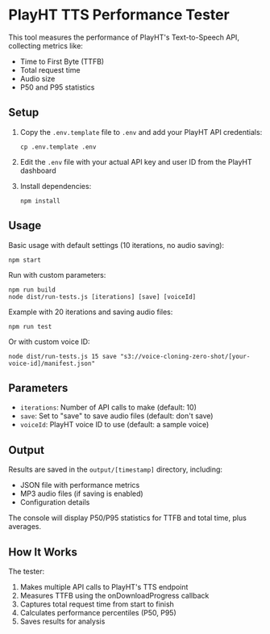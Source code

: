 # PlayHT TTS Performance Tester

This tool measures the performance of PlayHT's Text-to-Speech API, collecting metrics like:

- Time to First Byte (TTFB)
- Total request time
- Audio size
- P50 and P95 statistics

## Setup

1. Copy the `.env.template` file to `.env` and add your PlayHT API credentials:

   ```
   cp .env.template .env
   ```

2. Edit the `.env` file with your actual API key and user ID from the PlayHT dashboard

3. Install dependencies:
   ```
   npm install
   ```

## Usage

Basic usage with default settings (10 iterations, no audio saving):

```
npm start
```

Run with custom parameters:

```
npm run build
node dist/run-tests.js [iterations] [save] [voiceId]
```

Example with 20 iterations and saving audio files:

```
npm run test
```

Or with custom voice ID:

```
node dist/run-tests.js 15 save "s3://voice-cloning-zero-shot/[your-voice-id]/manifest.json"
```

## Parameters

- `iterations`: Number of API calls to make (default: 10)
- `save`: Set to "save" to save audio files (default: don't save)
- `voiceId`: PlayHT voice ID to use (default: a sample voice)

## Output

Results are saved in the `output/[timestamp]` directory, including:

- JSON file with performance metrics
- MP3 audio files (if saving is enabled)
- Configuration details

The console will display P50/P95 statistics for TTFB and total time, plus averages.

## How It Works

The tester:

1. Makes multiple API calls to PlayHT's TTS endpoint
2. Measures TTFB using the onDownloadProgress callback
3. Captures total request time from start to finish
4. Calculates performance percentiles (P50, P95)
5. Saves results for analysis
